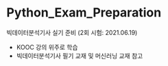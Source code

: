 # Python_Exam_Preparation

빅데이터분석기사 실기 준비 (2회 시험: 2021.06.19)
 - KOOC 강의 위주로 학습
 - 빅데이터분석기사 필기 교재 및 머신러닝 교재 참고
